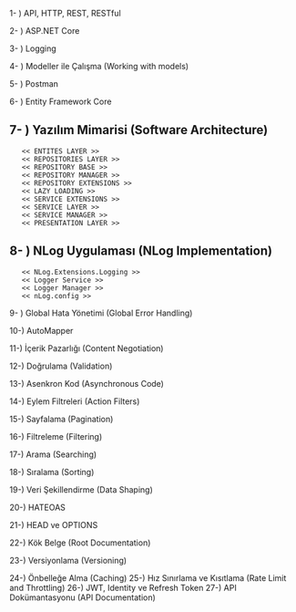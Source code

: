 1- ) API, HTTP, REST, RESTful

2- ) ASP.NET Core

3- ) Logging

4- ) Modeller ile Çalışma (Working with models)

5- ) Postman

6- ) Entity Framework Core

## 7- ) Yazılım Mimarisi (Software Architecture)
       << ENTITES LAYER >>
       << REPOSITORIES LAYER >>
       << REPOSITORY BASE >>
       << REPOSITORY MANAGER >>
       << REPOSITORY EXTENSIONS >>
       << LAZY LOADING >>
       << SERVICE EXTENSIONS >>
       << SERVICE LAYER >> 
       << SERVICE MANAGER >>
       << PRESENTATION LAYER >>

## 8- ) NLog Uygulaması (NLog Implementation)

       << NLog.Extensions.Logging >>
       << Logger Service >>
       << Logger Manager >>
       << nLog.config >>


       
9- ) Global Hata Yönetimi (Global Error Handling)

10-) AutoMapper

11-) İçerik Pazarlığı (Content Negotiation)

12-) Doğrulama (Validation)

13-) Asenkron Kod (Asynchronous Code)

14-) Eylem Filtreleri (Action Filters)

15-) Sayfalama (Pagination)

16-) Filtreleme (Filtering)

17-) Arama (Searching)

18-) Sıralama (Sorting)

19-) Veri Şekillendirme (Data Shaping)

20-) HATEOAS

21-) HEAD ve OPTIONS

22-) Kök Belge (Root Documentation)

23-) Versiyonlama (Versioning)

24-) Önbelleğe Alma (Caching)
25-) Hız Sınırlama ve Kısıtlama (Rate Limit and Throttling)
26-) JWT, Identity ve Refresh Token
27-) API Dokümantasyonu (API Documentation)
